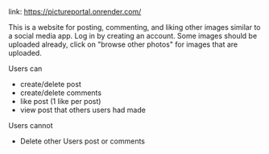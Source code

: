 link: https://pictureportal.onrender.com/

This is a website for posting, commenting, and liking other images similar to a social media app.
Log in by creating an account.
Some images should be uploaded already, click on "browse other photos" for images that are uploaded.

Users can
- create/delete post
- create/delete comments
- like post (1 like per post)
- view post that others users had made

Users cannot
- Delete other Users post or comments
